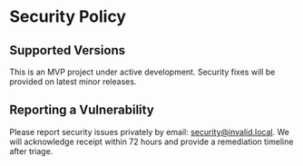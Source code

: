 # Security Policy

## Supported Versions

This is an MVP project under active development. Security fixes will be provided on latest minor releases.

## Reporting a Vulnerability

Please report security issues privately by email: security@invalid.local. We will acknowledge receipt within 72 hours and provide a remediation timeline after triage.

